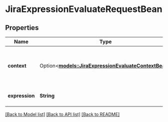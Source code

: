 # JiraExpressionEvaluateRequestBean

## Properties

Name | Type | Description | Notes
------------ | ------------- | ------------- | -------------
**context** | Option<[**models::JiraExpressionEvaluateContextBean**](JiraExpressionEvaluateContextBean.md)> | The context in which the Jira expression is evaluated. | [optional]
**expression** | **String** | The Jira expression to evaluate. | 

[[Back to Model list]](../README.md#documentation-for-models) [[Back to API list]](../README.md#documentation-for-api-endpoints) [[Back to README]](../README.md)



